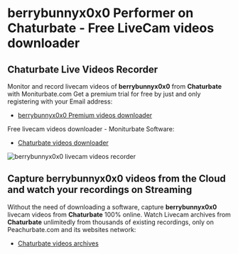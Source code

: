 # berrybunnyx0x0 Performer on Chaturbate - Free LiveCam videos downloader

## Chaturbate Live Videos Recorder

Monitor and record livecam videos of **berrybunnyx0x0** from **Chaturbate** with Moniturbate.com
Get a premium trial for free by just and only registering with your Email address:
* [berrybunnyx0x0 Premium videos downloader](https://moniturbate.com/request-demo-licence-key.html)

Free livecam videos downloader - Moniturbate Software:
* [Chaturbate videos downloader](https://moniturbate.com/moniturbate-download-software.html)

![berrybunnyx0x0 livecam videos recorder](https://peachurnet.com/templates/moniturbate-software.png)


## Capture berrybunnyx0x0 videos from the Cloud and watch your recordings on Streaming

Without the need of downloading a software, capture **berrybunnyx0x0** livecam videos from **Chaturbate** 100% online.
Watch Livecam archives from **Chaturbate** unlimitedly from thousands of existing recordings, only on Peachurbate.com and its websites network:
* [Chaturbate videos archives](https://peachurnet.com/)